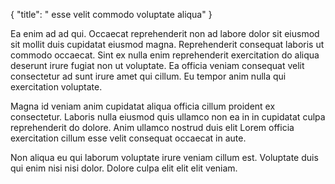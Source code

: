 {
  "title": " esse velit commodo voluptate aliqua"
}

Ea enim ad ad qui. Occaecat reprehenderit non ad labore dolor sit eiusmod sit mollit duis cupidatat eiusmod magna. Reprehenderit consequat laboris ut commodo occaecat. Sint ex nulla enim reprehenderit exercitation do aliqua deserunt irure fugiat non ut voluptate. Ea officia veniam consequat velit consectetur ad sunt irure amet qui cillum. Eu tempor anim nulla qui exercitation voluptate.

Magna id veniam anim cupidatat aliqua officia cillum proident ex consectetur. Laboris nulla eiusmod quis ullamco non ea in in cupidatat culpa reprehenderit do dolore. Anim ullamco nostrud duis elit Lorem officia exercitation cillum esse velit consequat occaecat in aute.

Non aliqua eu qui laborum voluptate irure veniam cillum est. Voluptate duis qui enim nisi nisi dolor. Dolore culpa elit elit elit veniam.